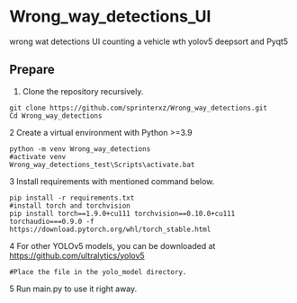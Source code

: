 # Wrong_way_detections_UI
wrong wat detections UI counting a vehicle wth yolov5 deepsort and Pyqt5

## Prepare
1. Clone the repository recursively.
~~~
git clone https://github.com/sprinterxz/Wrong_way_detections.git
Cd Wrong_way_detections
~~~

2 Create a virtual environment with Python >=3.9
~~~
python -m venv Wrong_way_detections
#activate venv
Wrong_way_detections_test\Scripts\activate.bat
~~~

3 Install requirements with mentioned command below.
~~~
pip install -r requirements.txt
#install torch and torchvision
pip install torch==1.9.0+cu111 torchvision==0.10.0+cu111 torchaudio===0.9.0 -f https://download.pytorch.org/whl/torch_stable.html
~~~

4 For other YOLOv5 models, you can be downloaded at https://github.com/ultralytics/yolov5
~~~
#Place the file in the yolo_model directory.
~~~

5 Run main.py to use it right away.
